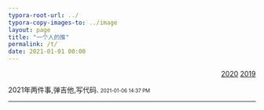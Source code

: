 ```yaml
---
typora-root-url: ../
typora-copy-images-to: ../image
layout: page 
title: "一个人的推"
permalink: /t/
date: 2021-01-01 00:00
---
```

<p align="right"><a href="/t/2020">2020</a>  <a href="/t/2019">2019</a></p>



2021年两件事,弹吉他,写代码.
<font size="1">2021-01-06 14:37 PM</font>
<hr>

